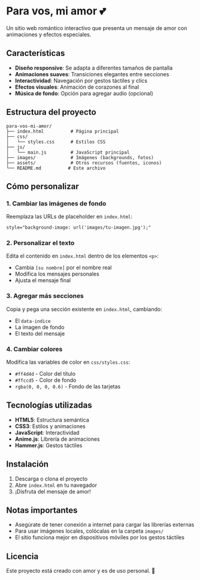 # Para vos, mi amor 💕

Un sitio web romántico interactivo que presenta un mensaje de amor con animaciones y efectos especiales.

## Características

- **Diseño responsive**: Se adapta a diferentes tamaños de pantalla
- **Animaciones suaves**: Transiciones elegantes entre secciones
- **Interactividad**: Navegación por gestos táctiles y clics
- **Efectos visuales**: Animación de corazones al final
- **Música de fondo**: Opción para agregar audio (opcional)

## Estructura del proyecto

```
para-vos-mi-amor/
├── index.html          # Página principal
├── css/
│   └── styles.css      # Estilos CSS
├── js/
│   └── main.js         # JavaScript principal
├── images/             # Imágenes (backgrounds, fotos)
├── assets/             # Otros recursos (fuentes, iconos)
└── README.md          # Este archivo
```

## Cómo personalizar

### 1. Cambiar las imágenes de fondo
Reemplaza las URLs de placeholder en `index.html`:
```html
style="background-image: url('images/tu-imagen.jpg');"
```

### 2. Personalizar el texto
Edita el contenido en `index.html` dentro de los elementos `<p>`:
- Cambia `[su nombre]` por el nombre real
- Modifica los mensajes personales
- Ajusta el mensaje final

### 3. Agregar más secciones
Copia y pega una sección existente en `index.html`, cambiando:
- El `data-indice` 
- La imagen de fondo
- El texto del mensaje

### 4. Cambiar colores
Modifica las variables de color en `css/styles.css`:
- `#ff4d4d` - Color del título
- `#ffccd5` - Color de fondo
- `rgba(0, 0, 0, 0.6)` - Fondo de las tarjetas

## Tecnologías utilizadas

- **HTML5**: Estructura semántica
- **CSS3**: Estilos y animaciones
- **JavaScript**: Interactividad
- **Anime.js**: Librería de animaciones
- **Hammer.js**: Gestos táctiles

## Instalación

1. Descarga o clona el proyecto
2. Abre `index.html` en tu navegador
3. ¡Disfruta del mensaje de amor!

## Notas importantes

- Asegúrate de tener conexión a internet para cargar las librerías externas
- Para usar imágenes locales, colócalas en la carpeta `images/`
- El sitio funciona mejor en dispositivos móviles por los gestos táctiles

## Licencia

Este proyecto está creado con amor y es de uso personal. 💝

